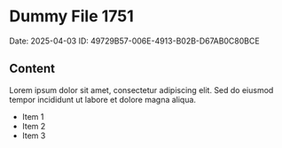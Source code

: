 # Dummy File 1751

Date: 2025-04-03
ID: 49729B57-006E-4913-B02B-D67AB0C80BCE

## Content

Lorem ipsum dolor sit amet, consectetur adipiscing elit.
Sed do eiusmod tempor incididunt ut labore et dolore magna aliqua.

* Item 1
* Item 2
* Item 3
